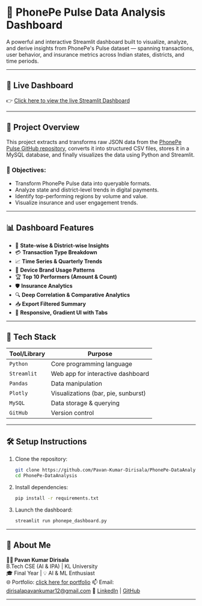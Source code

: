 # 📱 PhonePe Pulse Data Analysis Dashboard

A powerful and interactive Streamlit dashboard built to visualize, analyze, and derive insights from PhonePe's Pulse dataset — spanning transactions, user behavior, and insurance metrics across Indian states, districts, and time periods.


---

## 🚀 Live Dashboard

👉 [Click here to view the live Streamlit Dashboard](https://phonepeplusdataanalysisdashboard.streamlit.app)

---

## 📌 Project Overview

This project extracts and transforms raw JSON data from the [PhonePe Pulse GitHub repository](https://github.com/PhonePe/pulse), converts it into structured CSV files, stores it in a MySQL database, and finally visualizes the data using Python and Streamlit.

### 🎯 Objectives:
- Transform PhonePe Pulse data into queryable formats.
- Analyze state and district-level trends in digital payments.
- Identify top-performing regions by volume and value.
- Visualize insurance and user engagement trends.

---

## 📊 Dashboard Features

- 📍 **State-wise & District-wise Insights**
- 💳 **Transaction Type Breakdown**
- 📈 **Time Series & Quarterly Trends**
- 📱 **Device Brand Usage Patterns**
- 🏆 **Top 10 Performers (Amount & Count)**
- 🛡️ **Insurance Analytics**
- 🔍 **Deep Correlation & Comparative Analytics**
- 📥 **Export Filtered Summary**
- 🎨 **Responsive, Gradient UI with Tabs**

---

## 🧱 Tech Stack

| Tool/Library     | Purpose                             |
|------------------|-------------------------------------|
| `Python`         | Core programming language           |
| `Streamlit`      | Web app for interactive dashboard   |
| `Pandas`         | Data manipulation                   |
| `Plotly`         | Visualizations (bar, pie, sunburst) |
| `MySQL`          | Data storage & querying             |
| `GitHub`         | Version control                     |

---


## 🛠️ Setup Instructions

1. Clone the repository:
   ```bash
   git clone https://github.com/Pavan-Kumar-Dirisala/PhonePe-DataAnalysis.git
   cd PhonePe-DataAnalysis
   ```
2. Install dependencies:
   ```bash
   pip install -r requirements.txt
    ```
3. Launch the dashboard:
   ```bash
   streamlit run phonepe_dashboard.py
    ```
---
## 📌 About Me

**👨‍💻 Pavan Kumar Dirisala**  
B.Tech CSE (AI & IPA) | KL University  
🎓 Final Year | 💡 AI & ML Enthusiast  
🌐 Portfolio: [click here for portfolio](https://pavan-kumar-dirisala.github.io/Portfolio/)
📫 Email: dirisalapavankumar12@gmail.com 
🔗 [LinkedIn](https://www.linkedin.com/in/pavan-kumar-dirisala-523611281/) | [GitHub](https://github.com/Pavan-Kumar-Dirisala)

---
